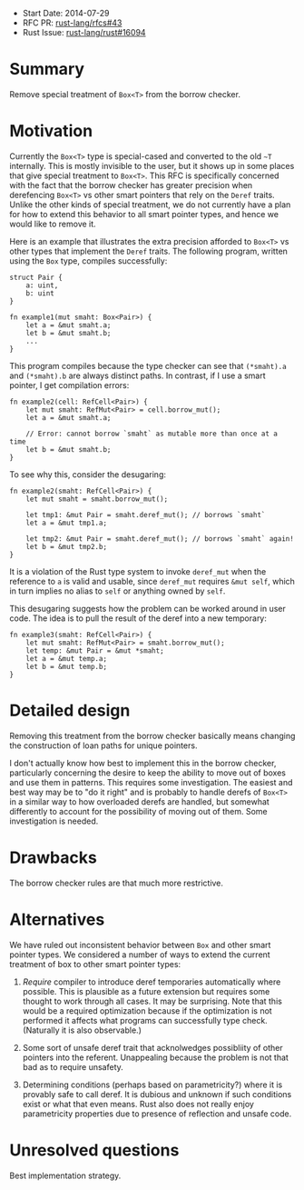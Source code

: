 - Start Date: 2014-07-29
- RFC PR: [rust-lang/rfcs#43](https://github.com/rust-lang/rfcs/pull/43)
- Rust Issue: [rust-lang/rust#16094](https://github.com/rust-lang/rust/issues/16094)

# Summary

Remove special treatment of `Box<T>` from the borrow checker.

# Motivation

Currently the `Box<T>` type is special-cased and converted to the old
`~T` internally. This is mostly invisible to the user, but it shows up
in some places that give special treatment to `Box<T>`. This RFC is
specifically concerned with the fact that the borrow checker has
greater precision when derefencing `Box<T>` vs other smart pointers
that rely on the `Deref` traits. Unlike the other kinds of special
treatment, we do not currently have a plan for how to extend this
behavior to all smart pointer types, and hence we would like to remove
it.

Here is an example that illustrates the extra precision afforded to
`Box<T>` vs other types that implement the `Deref` traits. The
following program, written using the `Box` type, compiles
successfully:

    struct Pair {
        a: uint,
        b: uint
    }
    
    fn example1(mut smaht: Box<Pair>) {
        let a = &mut smaht.a;
        let b = &mut smaht.b;
        ...
    }

This program compiles because the type checker can see that
`(*smaht).a` and `(*smaht).b` are always distinct paths. In contrast,
if I use a smart pointer, I get compilation errors:

    fn example2(cell: RefCell<Pair>) {
        let mut smaht: RefMut<Pair> = cell.borrow_mut();
        let a = &mut smaht.a;
        
        // Error: cannot borrow `smaht` as mutable more than once at a time
        let b = &mut smaht.b;
    }

To see why this, consider the desugaring:

    fn example2(smaht: RefCell<Pair>) {
        let mut smaht = smaht.borrow_mut();
        
        let tmp1: &mut Pair = smaht.deref_mut(); // borrows `smaht`
        let a = &mut tmp1.a;
        
        let tmp2: &mut Pair = smaht.deref_mut(); // borrows `smaht` again!
        let b = &mut tmp2.b;
    }

It is a violation of the Rust type system to invoke `deref_mut` when
the reference to `a` is valid and usable, since `deref_mut` requires
`&mut self`, which in turn implies no alias to `self` or anything
owned by `self`.

This desugaring suggests how the problem can be worked around in user
code. The idea is to pull the result of the deref into a new temporary:

    fn example3(smaht: RefCell<Pair>) {
        let mut smaht: RefMut<Pair> = smaht.borrow_mut();
        let temp: &mut Pair = &mut *smaht;
        let a = &mut temp.a;
        let b = &mut temp.b;
    }

# Detailed design

Removing this treatment from the borrow checker basically means
changing the construction of loan paths for unique pointers.

I don't actually know how best to implement this in the borrow
checker, particularly concerning the desire to keep the ability to
move out of boxes and use them in patterns. This requires some
investigation. The easiest and best way may be to "do it right" and is
probably to handle derefs of `Box<T>` in a similar way to how
overloaded derefs are handled, but somewhat differently to account for
the possibility of moving out of them. Some investigation is needed.

# Drawbacks

The borrow checker rules are that much more restrictive.

# Alternatives

We have ruled out inconsistent behavior between `Box` and other smart
pointer types. We considered a number of ways to extend the current
treatment of box to other smart pointer types:

1. *Require* compiler to introduce deref temporaries automatically
   where possible. This is plausible as a future extension but
   requires some thought to work through all cases. It may be
   surprising. Note that this would be a required optimization because
   if the optimization is not performed it affects what programs can
   successfully type check. (Naturally it is also observable.)
   
2. Some sort of unsafe deref trait that acknolwedges possibliity of
   other pointers into the referent. Unappealing because the problem
   is not that bad as to require unsafety.
   
3. Determining conditions (perhaps based on parametricity?) where it
   is provably safe to call deref. It is dubious and unknown if such
   conditions exist or what that even means. Rust also does not really
   enjoy parametricity properties due to presence of reflection and
   unsafe code.

# Unresolved questions

Best implementation strategy.
